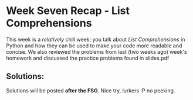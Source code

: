 # Week Seven Recap - List Comprehensions 

This week is a *relatively* chill week; you talk about *List Comprehensions* in Python and how they can be used to make your code more readable and concise. We also reviewed the problems from last (two weeks ago) week's homework and discussed the practice problems found in slides.pdf

## Solutions: 
Solutions will be posted **after the FSG**. Nice try, lurkers :P no peeking.